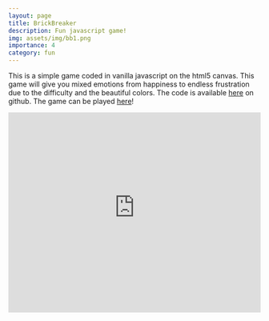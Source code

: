 ```yaml
---
layout: page
title: BrickBreaker
description: Fun javascript game!
img: assets/img/bb1.png
importance: 4
category: fun
---
```


This is a simple game coded in vanilla javascript on the html5 canvas. This game will give you mixed emotions from happiness to endless frustration due to the difficulty and the beautiful colors. The code is available <a href="https://github.com/ArthurBoschet/brick_breaker">here</a> on github. The game can be played <a href="https://brickbreaker-377519.uc.r.appspot.com">here</a>!


<html>
<head><meta charset="utf-8" />
</head>
<body>
    <div class="video-container">
        <iframe src="https://brickbreaker-377519.uc.r.appspot.com" width="100%" height="400"  allowfullscreen="" frameborder="0">
        </iframe>
    </div>
</body>
</html>
